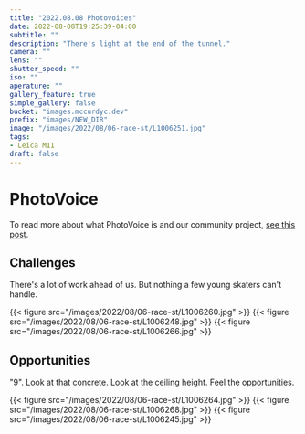 ```yaml
---
title: "2022.08.08 Photovoices"
date: 2022-08-08T19:25:39-04:00
subtitle: ""
description: "There's light at the end of the tunnel."
camera: ""
lens: ""
shutter_speed: ""
iso: ""
aperature: ""
gallery_feature: true
simple_gallery: false
bucket: "images.mccurdyc.dev"
prefix: "images/NEW_DIR"
image: "/images/2022/08/06-race-st/L1006251.jpg"
tags:
- Leica M11
draft: false
---
```


# PhotoVoice

To read more about what PhotoVoice is and our community project, [see this post](../../posts/2022/05/photovoice).

## Challenges

There's a lot of work ahead of us. But nothing a few young skaters can't handle.

{{< figure src="/images/2022/08/06-race-st/L1006260.jpg" >}}
{{< figure src="/images/2022/08/06-race-st/L1006248.jpg" >}}
{{< figure src="/images/2022/08/06-race-st/L1006266.jpg" >}}

## Opportunities

"9". Look at that concrete. Look at the ceiling height. Feel the opportunities.

{{< figure src="/images/2022/08/06-race-st/L1006264.jpg" >}}
{{< figure src="/images/2022/08/06-race-st/L1006268.jpg" >}}
{{< figure src="/images/2022/08/06-race-st/L1006245.jpg" >}}
